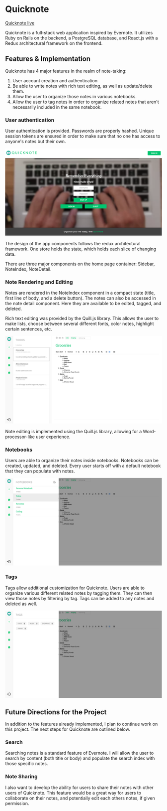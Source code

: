 # Quicknote

[Quicknote live][heroku]

[heroku]: http://www.qcknotes.heroku.com
Quicknote is a full-stack web application inspired by Evernote.  It utilizes Ruby on Rails on the backend, a PostgreSQL database, and React.js with a Redux architectural framework on the frontend.  

## Features & Implementation

  Quicknote has 4 major features in the realm of note-taking:

  1. User account creation and authentication
  2. Be able to write notes with rich text editing, as well as update/delete them.
  3. Allow the user to organize those notes in various notebooks.
  4. Allow the user to tag notes in order to organize related notes that aren't necessarily included in the same notebook.



### User authentication

  User authentication is provided. Passwords are properly hashed. Unique session tokens are ensured in order to make sure that no one has access to anyone's notes but their own.

  ![image of user auth](/docs/production_images/splash_page.png)

  The design of the app components follows the redux architectural framework.  One store holds the state, which holds each slice of changing data.

  There are three major components on the home page container: Sidebar, NoteIndex, NoteDetail.

### Note Rendering and Editing

  Notes are rendered in the NoteIndex component in a compact state (title, first line of body, and a delete button).  The notes can also be accessed in the note detail component.  Here they are available to be edited, tagged, and deleted.

  Rich text editing was provided by the Quill.js library. This allows the user to make lists, choose between several different fonts, color notes, highlight certain sentences, etc.

![image of note index](/docs/production_images/note_detail_view.png)

Note editing is implemented using the Quill.js library, allowing for a Word-processor-like user experience.

### Notebooks

Users are able to organize their notes inside notebooks.  Notebooks can be created, updated, and deleted.  Every user starts off with a default notebook that they can populate with notes.  

![image of notebook drawer](/docs/production_images/notebook-view-1.png)

### Tags

Tags allow additional customization for Quicknote. Users are able to organize various different related notes by tagging them.  They can then view those notes by filtering by tag.  Tags can be added to any notes and deleted as well.

![image of tag drawer](/docs/production_images/tag-view.png)

## Future Directions for the Project

In addition to the features already implemented, I plan to continue work on this project.  The next steps for Quicknote are outlined below.

### Search

Searching notes is a standard feature of Evernote.  I will allow the user to search by content (both title or body) and populate the search index with those specific notes.

### Note Sharing

I also want to develop the ability for users to share their notes with other users of Quicknote.  This feature would be a great way for users to collaborate on their notes, and potentially edit each others notes, if given permission.
